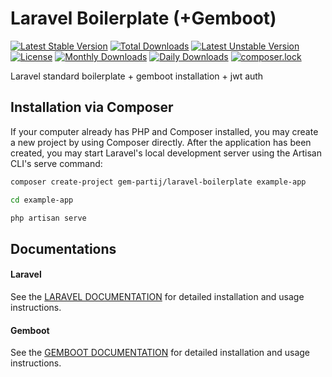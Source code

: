 # Laravel Boilerplate (+Gemboot)

[![Latest Stable Version](https://poser.pugx.org/gem-partij/laravel-boilerplate/v/stable)](https://packagist.org/packages/gem-partij/laravel-boilerplate)
[![Total Downloads](https://poser.pugx.org/gem-partij/laravel-boilerplate/downloads)](https://packagist.org/packages/gem-partij/laravel-boilerplate)
[![Latest Unstable Version](https://poser.pugx.org/gem-partij/laravel-boilerplate/v/unstable)](https://packagist.org/packages/gem-partij/laravel-boilerplate)
[![License](https://poser.pugx.org/gem-partij/laravel-boilerplate/license)](https://packagist.org/packages/gem-partij/laravel-boilerplate)
[![Monthly Downloads](https://poser.pugx.org/gem-partij/laravel-boilerplate/d/monthly)](https://packagist.org/packages/gem-partij/laravel-boilerplate)
[![Daily Downloads](https://poser.pugx.org/gem-partij/laravel-boilerplate/d/daily)](https://packagist.org/packages/gem-partij/laravel-boilerplate)
[![composer.lock](https://poser.pugx.org/gem-partij/laravel-boilerplate/composerlock)](https://packagist.org/packages/gem-partij/laravel-boilerplate)

Laravel standard boilerplate + gemboot installation + jwt auth


## Installation via Composer
If your computer already has PHP and Composer installed, you may create a new project by using Composer directly. After the application has been created, you may start Laravel's local development server using the Artisan CLI's serve command:

```sh
composer create-project gem-partij/laravel-boilerplate example-app
```

```sh
cd example-app
```

```sh
php artisan serve
```


## Documentations

#### Laravel
See the [LARAVEL DOCUMENTATION](https://laravel.com/docs) for detailed installation and usage instructions.

#### Gemboot
See the [GEMBOOT DOCUMENTATION](https://github.com/gem-partij/gemboot-lara/tree/master/docs) for detailed installation and usage instructions.
